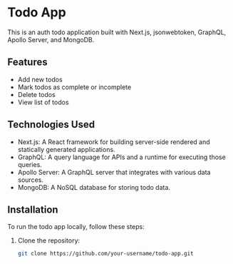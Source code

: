 # Todo App

This is an auth todo application built with Next.js, jsonwebtoken, GraphQL, Apollo Server, and MongoDB.

## Features

- Add new todos
- Mark todos as complete or incomplete
- Delete todos
- View list of todos

## Technologies Used

- Next.js: A React framework for building server-side rendered and statically generated applications.
- GraphQL: A query language for APIs and a runtime for executing those queries.
- Apollo Server: A GraphQL server that integrates with various data sources.
- MongoDB: A NoSQL database for storing todo data.

## Installation

To run the todo app locally, follow these steps:

1. Clone the repository:

   ```bash
   git clone https://github.com/your-username/todo-app.git
